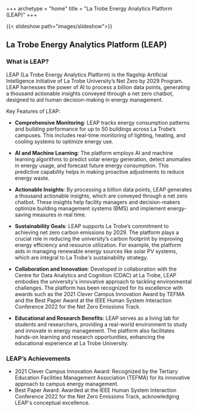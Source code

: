 +++
archetype = "home"
title = "La Trobe Energy Analytics Platform (LEAP)"
+++

{{< slideshow path="images/slideshow">}}

## La Trobe Energy Analytics Platform (LEAP)

### What is LEAP?
LEAP (La Trobe Energy Analytics Platform) is the flagship Artificial Intelligence initiative of La Trobe University’s Net Zero by 2029 Program. LEAP harnesses the power of AI to process a billion data points, generating a thousand actionable insights conveyed through a net zero chatbot, designed to aid human decision-making in energy management.

Key Features of LEAP:

- **Comprehensive Monitoring**: LEAP tracks energy consumption patterns and building performance for up to 50 buildings across La Trobe’s campuses. This includes real-time monitoring of lighting, heating, and cooling systems to optimize energy use.

- **AI and Machine Learning**: The platform employs AI and machine learning algorithms to predict solar energy generation, detect anomalies in energy usage, and forecast future energy consumption. This predictive capability helps in making proactive adjustments to reduce energy waste.

- **Actionable Insights**: By processing a billion data points, LEAP generates a thousand actionable insights, which are conveyed through a net zero chatbot. These insights help facility managers and decision-makers optimize building management systems (BMS) and implement energy-saving measures in real time.

- **Sustainability Goals**: LEAP supports La Trobe’s commitment to achieving net zero carbon emissions by 2029. The platform plays a crucial role in reducing the university’s carbon footprint by improving energy efficiency and resource utilization. For example, the platform aids in managing renewable energy sources like solar PV systems, which are integral to La Trobe's sustainability strategy.

- **Collaboration and Innovation**: Developed in collaboration with the Centre for Data Analytics and Cognition (CDAC) at La Trobe, LEAP embodies the university's innovative approach to tackling environmental challenges. The platform has been recognized for its excellence with awards such as the 2021 Clever Campus Innovation Award by TEFMA and the Best Paper Award at the IEEE Human System Interaction Conference 2022 for the Net Zero Emissions Track.

- **Educational and Research Benefits**: LEAP serves as a living lab for students and researchers, providing a real-world environment to study and innovate in energy management. The platform also facilitates hands-on learning and research opportunities, enhancing the educational experience at La Trobe University.

### LEAP’s Achievements
- 2021 Clever Campus Innovation Award: Recognized by the Tertiary Education Facilities Management Association (TEFMA) for its innovative approach to campus energy management.
- Best Paper Award: Awarded at the IEEE Human System Interaction Conference 2022 for the Net Zero Emissions Track, acknowledging LEAP's conceptual excellence.
